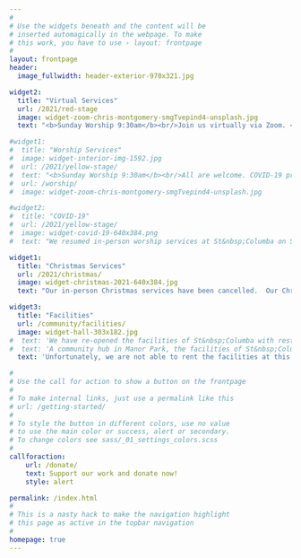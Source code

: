 ```yaml
---
#
# Use the widgets beneath and the content will be
# inserted automagically in the webpage. To make
# this work, you have to use › layout: frontpage
#
layout: frontpage
header:
  image_fullwidth: header-exterior-970x321.jpg

widget2:
  title: "Virtual Services"
  url: /2021/red-stage
  image: widget-zoom-chris-montgomery-smgTvepind4-unsplash.jpg
  text: "<b>Sunday Worship 9:30am</b><br/>Join us virtually via Zoom. <a href='mailto:webmaster@stcolumbaottawa.ca'>Contact us</a> to receive the invitation."

#widget1:
#  title: "Worship Services"
#  image: widget-interior-img-1592.jpg
#  url: /2021/yellow-stage/
#  text: "<b>Sunday Worship 9:30am</b><br/>All are welcome. COVID-19 precautions are in place."
#  url: /worship/
#  image: widget-zoom-chris-montgomery-smgTvepind4-unsplash.jpg

#widget2:
#  title: "COVID-19"
#  url: /2021/yellow-stage/
#  image: widget-covid-19-640x384.png
#  text: "We resumed in-person worship services at St&nbsp;Columba on September 5, 2021.  Precautions have been put in place following the diocese pandemic plan to ensure a safe worship space."

widget1:
  title: "Christmas Services"
  url: /2021/christmas/
  image: widget-christmas-2021-640x384.jpg
  text: "Our in-person Christmas services have been cancelled.  Our Christmas Eve 9pm service will be held online via Zoom. <a href='mailto:webmaster@stcolumbaottawa.ca'>Contact us</a> to receive the invitation."

widget3:
  title: "Facilities"
  url: /community/facilities/
  image: widget-hall-303x182.jpg
#  text: 'We have re-opened the facilities of St&nbsp;Columba with restrictions as per the COVID-19 pandemic plan.  If you have an event or meeting, contact us to see if one of the church halls may fit your needs.'
#  text: 'A community hub in Manor Park, the facilities of St&nbsp;Columba are used by various groups throughout the week, and on weekends by individuals for special occasions such as birthday or anniversary parties.  If you have an event or meeting, one of the church halls may be a perfect fit for your needs.'
  text: 'Unfortunately, we are not able to rent the facilities at this time.  Please keep us in mind when provincial restrictions are lifted.'

#
# Use the call for action to show a button on the frontpage
#
# To make internal links, just use a permalink like this
# url: /getting-started/
#
# To style the button in different colors, use no value
# to use the main color or success, alert or secondary.
# To change colors see sass/_01_settings_colors.scss
#
callforaction:
    url: /donate/
    text: Support our work and donate now!
    style: alert

permalink: /index.html
#
# This is a nasty hack to make the navigation highlight
# this page as active in the topbar navigation
#
homepage: true
---
```

